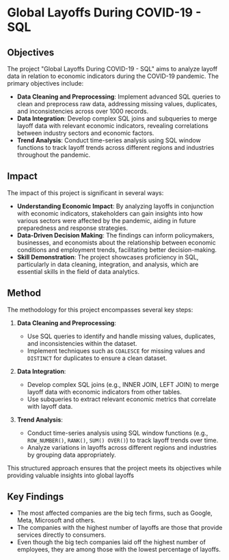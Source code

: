 # Global Layoffs During COVID-19 - SQL

## Objectives

The project "Global Layoffs During COVID-19 - SQL" aims to analyze layoff data in relation to economic indicators during the COVID-19 pandemic. The primary objectives include:

- **Data Cleaning and Preprocessing**: Implement advanced SQL queries to clean and preprocess raw data, addressing missing values, duplicates, and inconsistencies across over 1000 records.
- **Data Integration**: Develop complex SQL joins and subqueries to merge layoff data with relevant economic indicators, revealing correlations between industry sectors and economic factors.
- **Trend Analysis**: Conduct time-series analysis using SQL window functions to track layoff trends across different regions and industries throughout the pandemic.

## Impact

The impact of this project is significant in several ways:

- **Understanding Economic Impact**: By analyzing layoffs in conjunction with economic indicators, stakeholders can gain insights into how various sectors were affected by the pandemic, aiding in future preparedness and response strategies.
- **Data-Driven Decision Making**: The findings can inform policymakers, businesses, and economists about the relationship between economic conditions and employment trends, facilitating better decision-making.
- **Skill Demonstration**: The project showcases proficiency in SQL, particularly in data cleaning, integration, and analysis, which are essential skills in the field of data analytics.

## Method

The methodology for this project encompasses several key steps:

1. **Data Cleaning and Preprocessing**:
   - Use SQL queries to identify and handle missing values, duplicates, and inconsistencies within the dataset.
   - Implement techniques such as `COALESCE` for missing values and `DISTINCT` for duplicates to ensure a clean dataset.

2. **Data Integration**:
   - Develop complex SQL joins (e.g., INNER JOIN, LEFT JOIN) to merge layoff data with economic indicators from other tables.
   - Use subqueries to extract relevant economic metrics that correlate with layoff data.

3. **Trend Analysis**:
   - Conduct time-series analysis using SQL window functions (e.g., `ROW_NUMBER()`, `RANK()`, `SUM() OVER()`) to track layoff trends over time.
   - Analyze variations in layoffs across different regions and industries by grouping data appropriately.
  

This structured approach ensures that the project meets its objectives while providing valuable insights into global layoffs


## Key Findings

   * The most affected companies are the big tech firms, such as Google, Meta, Microsoft and others.
   * The companies with the highest number of layoffs are those that provide services directly to consumers.
   * Even though the big tech companies laid off the highest number of employees, they are among those with the lowest percentage of layoffs.
